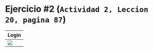 # Ejercicio #2 **(`Actividad 2, Leccion 20, pagina 87`)**
| Login |
|-|
|<img src="https://i.ibb.co/DbyJ0fk/imagen.png">|